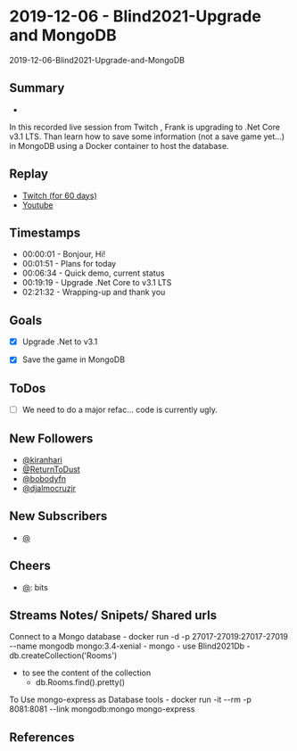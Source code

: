 
# 2019-12-06 - Blind2021-Upgrade and MongoDB

2019-12-06-Blind2021-Upgrade-and-MongoDB

## Summary
-

In this recorded live session from Twitch , Frank is upgrading to .Net Core v3.1 LTS. Than learn how to save some information (not a save game yet...) in MongoDB using a Docker container to host the database.

## Replay


- [Twitch (for 60 days)](https://www.twitch.tv/videos/517821028)
- [Youtube](https://youtu.be/pbLZyXXKi4M)


## Timestamps


- 00:00:01 - Bonjour, Hi!
- 00:01:51 - Plans for today
- 00:06:34 - Quick demo, current status
- 00:19:19 - Upgrade .Net Core to v3.1 LTS
- 02:21:32 - Wrapping-up and thank you 


Goals
-----

- [X] Upgrade .Net to v3.1
- [X] Save the game in MongoDB


ToDos
-----
- [ ] We need to do a major refac... code is currently ugly.


New Followers
-------------

- [@kiranhari](https://www.twitch.tv/kiranhari)
- [@ReturnToDust](https://www.twitch.tv/ReturnToDust)
- [@bobodyfn](https://www.twitch.tv/bobodyfn)
- [@djalmocruzjr](https://www.twitch.tv/djalmocruzjr)

New Subscribers
---------------

- [@](https://www.twitch.tv/)



Cheers
------

- [@](https://www.twitch.tv/):  bits



Streams Notes/ Snipets/ Shared urls
-----------------------------------

Connect to a Mongo database
    - docker run -d -p 27017-27019:27017-27019 --name mongodb mongo:3.4-xenial
    - mongo
    - use Blind2021Db 
    - db.createCollection('Rooms') 

- to see the content of the collection
    - db.Rooms.find().pretty() 

To Use mongo-express as Database tools
    - docker run -it --rm -p 8081:8081 --link mongodb:mongo mongo-express


References
----------


